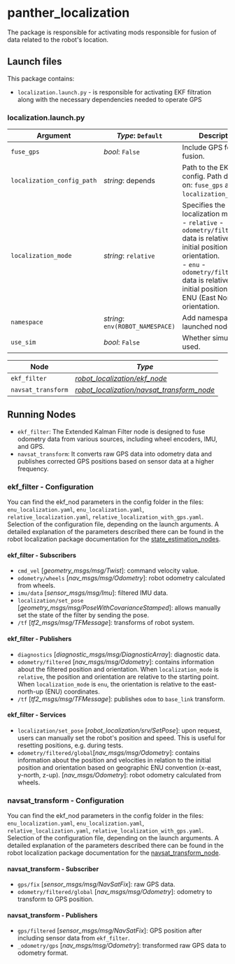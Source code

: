 # panther_localization

The package is responsible for activating mods responsible for fusion of data related to the robot's location.

## Launch files

This package contains:

- `localization.launch.py` - is responsible for activating EKF filtration along with the necessary dependencies needed to operate GPS

### localization.launch.py

| Argument                   | *Type*: `Default`                | Description                                                                                                                                                                                                                                         |
| -------------------------- | -------------------------------- | --------------------------------------------------------------------------------------------------------------------------------------------------------------------------------------------------------------------------------------------------- |
| `fuse_gps`                 | *bool*: `False`                  | Include GPS for data fusion.                                                                                                                                                                                                                        |
| `localization_config_path` | *string*: depends                | Path to the EKF config. Path depends on: `fuse_gps` and `localization_mode`file.                                                                                                                                                                    |
| `localization_mode`        | *string*: `relative`             | Specifies the localization mode:<br/> - `relative` - `odometry/filtered` data is relative to the initial position and orientation.<br/> - `enu` - `odometry/filtered` data is relative to the initial position and ENU (East North Up) orientation. |
| `namespace`                | *string*: `env(ROBOT_NAMESPACE)` | Add namespace to all launched nodes.                                                                                                                                                                                                                |
| `use_sim`                  | *bool*: `False`                  | Whether simulation is used.                                                                                                                                                                                                                         |

| Node               | *Type*                                                                                                    |
| ------------------ | --------------------------------------------------------------------------------------------------------- |
| `ekf_filter`         | [*robot_localization/ekf_node*](https://github.com/cra-ros-pkg/robot_localization/tree/ros2)              |
| `navsat_transform` | [*robot_localization/navsat_transform_node*](https://github.com/cra-ros-pkg/robot_localization/tree/ros2) |

## Running Nodes

- `ekf_filter`: The Extended Kalman Filter node is designed to fuse odometry data from various sources, including wheel encoders, IMU, and GPS.
- `navsat_transform`: It converts raw GPS data into odometry data and publishes corrected GPS positions based on sensor data at a higher frequency.

### ekf_filter - Configuration

You can find the ekf_nod parameters in the config folder in the files: `enu_localization.yaml`, `enu_localization.yaml`, `relative_localization.yaml`, `relative_localization_with_gps.yaml`. Selection of the configuration file, depending on the launch arguments. A detailed explanation of the parameters described there can be found in the robot localization package documentation for the [state_estimation_nodes](http://docs.ros.org/en/noetic/api/robot_localization/html/state_estimation_nodes.html).

#### ekf_filter - Subscribers

- `cmd_vel` [*geometry_msgs/msg/Twist*]: command velocity value.
- `odometry/wheels` [*nav_msgs/msg/Odometry*]: robot odometry calculated from wheels.
- `imu/data` [*sensor_msgs/msg/Imu*]: filtered IMU data.
- `localization/set_pose` [*geometry_msgs/msg/PoseWithCovarianceStamped*]: allows manually set the state of the filter by sending the pose.
- `/tf` [*tf2_msgs/msg/TFMessage*]: transforms of robot system.

#### ekf_filter - Publishers

- `diagnostics` [*diagnostic_msgs/msg/DiagnosticArray*]: diagnostic data.
- `odometry/filtered` [*nav_msgs/msg/Odometry*]: contains information about the filtered position and orientation. When `localization_mode` is `relative`, the position and orientation are relative to the starting point. When `localization_mode` is `enu`, the orientation is relative to the east-north-up (ENU) coordinates.
- `/tf` [*tf2_msgs/msg/TFMessage*]: publishes `odom` to `base_link` transform.

#### ekf_filter - Services

- `localization/set_pose` [*robot_localization/srv/SetPose*]: upon request, users can manually set the robot's position and speed. This is useful for resetting positions, e.g. during tests.
- `odometry/filtered/global`[*nav_msgs/msg/Odometry*]: contains information about the position and velocities in relation to the initial position and orientation based on geographic  ENU convention (x-east, y-north, z-up). [*nav_msgs/Odometry*]: robot odometry calculated from wheels.

### navsat_transform - Configuration

You can find the ekf_nod parameters in the config folder in the files: `enu_localization.yaml`, `enu_localization.yaml`, `relative_localization.yaml`, `relative_localization_with_gps.yaml`. Selection of the configuration file, depending on the launch arguments. A detailed explanation of the parameters described there can be found in the robot localization package documentation for the [navsat_transform_node](https://docs.ros.org/en/api/robot_localization/html/navsat_transform_node.html).

#### navsat_transform - Subscriber

- `gps/fix` [*sensor_msgs/msg/NavSatFix*]: raw GPS data.
- `odometry/filtered/global` [*nav_msgs/msg/Odometry*]: odometry to transform to GPS position.

#### navsat_transform - Publishers

- `gps/filtered` [*sensor_msgs/msg/NavSatFix*]: GPS position after including sensor data from `ekf_filter`.
- `_odometry/gps` [*nav_msgs/msg/Odometry*]: transformed raw GPS data to odometry format.
